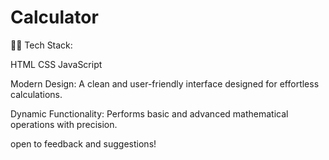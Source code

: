 # Calculator

👨‍💻 Tech Stack:

 HTML
 CSS
 JavaScript

Modern Design: A clean and user-friendly interface designed for effortless calculations.

Dynamic Functionality: Performs basic and advanced mathematical operations with precision.

open to feedback and suggestions!
 
